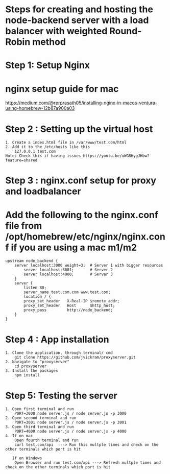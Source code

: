 # Steps for creating and hosting the node-backend server with a load balancer with weighted Round-Robin method

# Step 1: Setup Nginx

# nginx setup guide for mac
https://medium.com/@rprprasath05/installing-nginx-in-macos-ventura-using-homebrew-12b87a900a03

# Step 2 : Setting up the virtual host
    1. Create a index.html file in /var/www/test.com/html
    2. Add it to the /etc/hosts like this
        127.0.0.1 test.com
    Note: Check this if having issues https://youtu.be/uWG8HygJHbw?feature=shared

# Step 3 : nginx.conf setup for proxy and loadbalancer
# Add the following to the nginx.conf file from /opt/homebrew/etc/nginx/nginx.conf if you are using a mac m1/m2
```
upstream node_backend {
	server localhost:3000 weight=3;  # Server 1 with bigger resources
        server localhost:3001;       # Server 2
        server localhost:4000;       # Server 3
	}
	server {
	    listen 80;
	    server_name test.com.com www.test.com;
	    location / {
		proxy_set_header   X-Real-IP $remote_addr;
		proxy_set_header   Host      $http_host;
		proxy_pass         http://node_backend;
	}
}
```

# Step 4 : App installation
    1. Clone the application, through terminal/ cmd
        git clone https://github.com/jvickram/proxyserver.git
    2. Navigate to "proxyserver"
        cd proxyserver
    3. Install the packages
        npm install

# Step 5: Testing the server
    1. Open first terminal and run
        PORT=3000 node server.js / node server.js -p 3000
    2. Open second terminal and run
        PORT=3001 node server.js / node server.js -p 3001
    3. Open third terminal and run
        PORT=4000 node server.js / node server.js -p 4000
    4. If on mac
        Open fourth terminal and run
        curl test.com/api  ---> Run this multple times and check on the other terminals which port is hit

       If on Windows
        Open Browser and run test.com/api ---> Refresh multple times and check on the other terminals which port is hit

        
